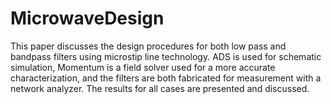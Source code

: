 # MicrowaveDesign
This paper discusses the design procedures for both low pass and bandpass filters using microstip line technology. ADS is used for schematic simulation, Momentum is a field solver used for a more accurate characterization, and the filters are both fabricated for measurement with a network analyzer. The results for all cases are presented and discussed.
